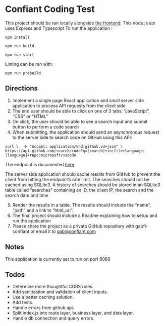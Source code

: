 # Confiant Coding Test

This project should be ran locally alongside [the frontend](https://github.com/rachelrj/confiant-coding-test).
This node.js api uses Express and Typescript
To run the application :

```
npm install

npm run build

npm run start
```

Linting can be ran with:

``
npm run prebuild
``

## Directions

1) Implement a single page React application and small server side application to process API requests from the client side 
2) The end user should be able to click on one of 3 tabs: “JavaScript”, “CSS” or “HTML” 
3) On click, the user should be able to see a search input and submit button to perform a code search 
4) When submitting, the application should send an asynchronous request to the server side to search code on GitHub using this API:

``
curl \ 
-H "Accept: application/vnd.github.v3+json" \ 
https://api.github.com/search/code?q=[search]+in:file+language:[language]+repo:microsoft/vscode 
``

The endpoint is documented [here](https://docs.github.com/en/free-pro-team@latest/rest/reference/search#search-code)

The server side application should cache results from GitHub to prevent the client from hitting the endpoint’s rate limit. The searches should not be cached using SQLite3. 
A history of searches should be stored in an SQLite3 table called “searches” containing an ID, the client IP, the search and the search date and time

5) Render the results in a table. The results should include the “name”, “path” and a link to “html_url”. 
6) The final project should include a Readme explaining how to setup and run the application 
7) Please share the project as a private GitHub repository with gabfl-confiant or email it to gab@confiant.com

## Notes

This application is currently set to run on port 8080

## Todos

* Determine more thoughtful CORS rules.
* Add sanitization and validation of client inputs.
* Use a better caching solution.
* Add tests.
* Handle errors from github api.
* Split index.js into route layer, business layer, and data layer.
* Handle db connection and query errors.

